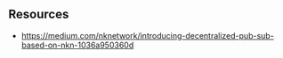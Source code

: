 
## Resources

- https://medium.com/nknetwork/introducing-decentralized-pub-sub-based-on-nkn-1036a950360d